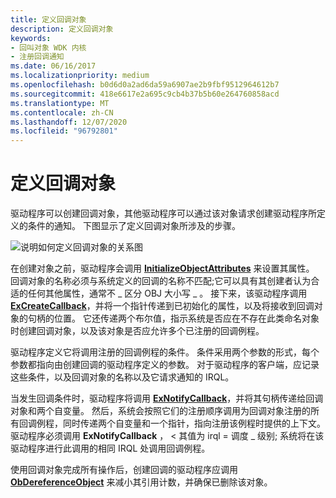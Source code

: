 ```yaml
---
title: 定义回调对象
description: 定义回调对象
keywords:
- 回叫对象 WDK 内核
- 注册回调通知
ms.date: 06/16/2017
ms.localizationpriority: medium
ms.openlocfilehash: b0d6d0a2ad6da59a6907ae2b9fbf9512964612b7
ms.sourcegitcommit: 418e6617e2a695c9cb4b37b5b60e264760858acd
ms.translationtype: MT
ms.contentlocale: zh-CN
ms.lasthandoff: 12/07/2020
ms.locfileid: "96792801"
---
```

# <a name="defining-a-callback-object"></a>定义回调对象





驱动程序可以创建回调对象，其他驱动程序可以通过该对象请求创建驱动程序所定义的条件的通知。 下图显示了定义回调对象所涉及的步骤。

![说明如何定义回调对象的关系图](images/3crt-cbk.png)

在创建对象之前，驱动程序会调用 [**InitializeObjectAttributes**](/windows/win32/api/ntdef/nf-ntdef-initializeobjectattributes) 来设置其属性。 回调对象的名称必须与系统定义的回调的名称不匹配;它可以具有其创建者认为合适的任何其他属性，通常不 \_ 区分 OBJ 大小写 \_ 。 接下来，该驱动程序调用 [**ExCreateCallback**](/windows-hardware/drivers/ddi/wdm/nf-wdm-excreatecallback)，并将一个指针传递到已初始化的属性，以及将接收到回调对象的句柄的位置。 它还传递两个布尔值，指示系统是否应在不存在此类命名对象时创建回调对象，以及该对象是否应允许多个已注册的回调例程。

驱动程序定义它将调用注册的回调例程的条件。 条件采用两个参数的形式，每个参数都指向由创建回调的驱动程序定义的参数。 对于驱动程序的客户端，应记录这些条件，以及回调对象的名称以及它请求通知的 IRQL。

当发生回调条件时，驱动程序将调用 [**ExNotifyCallback**](/windows-hardware/drivers/ddi/wdm/nf-wdm-exnotifycallback)，并将其句柄传递给回调对象和两个自变量。 然后，系统会按照它们的注册顺序调用为回调对象注册的所有回调例程，同时传递两个自变量和一个指针，指向注册该例程时提供的上下文。 驱动程序必须调用 **ExNotifyCallback** ， &lt; 其值为 irql = 调度 \_ 级别; 系统将在该驱动程序进行此调用的相同 IRQL 处调用回调例程。

使用回调对象完成所有操作后，创建回调的驱动程序应调用 [**ObDereferenceObject**](/windows-hardware/drivers/ddi/wdm/nf-wdm-obdereferenceobject) 来减小其引用计数，并确保已删除该对象。

 

